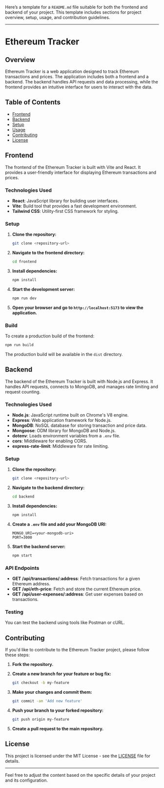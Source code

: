 Here’s a template for a `README.md` file suitable for both the frontend and backend of your project. This template includes sections for project overview, setup, usage, and contribution guidelines.

---

# Ethereum Tracker

## Overview

Ethereum Tracker is a web application designed to track Ethereum transactions and prices. The application includes both a frontend and a backend. The backend handles API requests and data processing, while the frontend provides an intuitive interface for users to interact with the data.

## Table of Contents

- [Frontend](#frontend)
- [Backend](#backend)
- [Setup](#setup)
- [Usage](#usage)
- [Contributing](#contributing)
- [License](#license)

## Frontend

The frontend of the Ethereum Tracker is built with Vite and React. It provides a user-friendly interface for displaying Ethereum transactions and prices.

### Technologies Used

- **React**: JavaScript library for building user interfaces.
- **Vite**: Build tool that provides a fast development environment.
- **Tailwind CSS**: Utility-first CSS framework for styling.

### Setup

1. **Clone the repository:**

   ```bash
   git clone <repository-url>
   ```

2. **Navigate to the frontend directory:**

   ```bash
   cd frontend
   ```

3. **Install dependencies:**

   ```bash
   npm install
   ```

4. **Start the development server:**

   ```bash
   npm run dev
   ```

5. **Open your browser and go to `http://localhost:5173` to view the application.**

### Build

To create a production build of the frontend:

```bash
npm run build
```

The production build will be available in the `dist` directory.

## Backend

The backend of the Ethereum Tracker is built with Node.js and Express. It handles API requests, connects to MongoDB, and manages rate limiting and request counting.

### Technologies Used

- **Node.js**: JavaScript runtime built on Chrome's V8 engine.
- **Express**: Web application framework for Node.js.
- **MongoDB**: NoSQL database for storing transaction and price data.
- **Mongoose**: ODM library for MongoDB and Node.js.
- **dotenv**: Loads environment variables from a `.env` file.
- **cors**: Middleware for enabling CORS.
- **express-rate-limit**: Middleware for rate limiting.

### Setup

1. **Clone the repository:**

   ```bash
   git clone <repository-url>
   ```

2. **Navigate to the backend directory:**

   ```bash
   cd backend
   ```

3. **Install dependencies:**

   ```bash
   npm install
   ```

4. **Create a `.env` file and add your MongoDB URI:**

   ```env
   MONGO_URI=<your-mongodb-uri>
   PORT=3000
   ```

5. **Start the backend server:**

   ```bash
   npm start
   ```

### API Endpoints

- **GET /api/transactions/:address**: Fetch transactions for a given Ethereum address.
- **GET /api/eth-price**: Fetch and store the current Ethereum price.
- **GET /api/user-expenses/:address**: Get user expenses based on transactions.

### Testing

You can test the backend using tools like Postman or cURL.

## Contributing

If you'd like to contribute to the Ethereum Tracker project, please follow these steps:

1. **Fork the repository.**
2. **Create a new branch for your feature or bug fix:**

   ```bash
   git checkout -b my-feature
   ```

3. **Make your changes and commit them:**

   ```bash
   git commit -am 'Add new feature'
   ```

4. **Push your branch to your forked repository:**

   ```bash
   git push origin my-feature
   ```

5. **Create a pull request to the main repository.**

## License

This project is licensed under the MIT License - see the [LICENSE](LICENSE) file for details.

---

Feel free to adjust the content based on the specific details of your project and its configuration.
